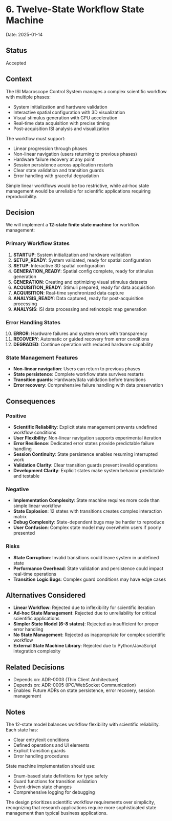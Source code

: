 # 6. Twelve-State Workflow State Machine

Date: 2025-01-14

## Status

Accepted

## Context

The ISI Macroscope Control System manages a complex scientific workflow with multiple phases:

- System initialization and hardware validation
- Interactive spatial configuration with 3D visualization
- Visual stimulus generation with GPU acceleration
- Real-time data acquisition with precise timing
- Post-acquisition ISI analysis and visualization

The workflow must support:
- Linear progression through phases
- Non-linear navigation (users returning to previous phases)
- Hardware failure recovery at any point
- Session persistence across application restarts
- Clear state validation and transition guards
- Error handling with graceful degradation

Simple linear workflows would be too restrictive, while ad-hoc state management would be unreliable for scientific applications requiring reproducibility.

## Decision

We will implement a **12-state finite state machine** for workflow management:

### Primary Workflow States
1. **STARTUP**: System initialization and hardware validation
2. **SETUP_READY**: System validated, ready for spatial configuration
3. **SETUP**: Interactive 3D spatial configuration
4. **GENERATION_READY**: Spatial config complete, ready for stimulus generation
5. **GENERATION**: Creating and optimizing visual stimulus datasets
6. **ACQUISITION_READY**: Stimuli prepared, ready for data acquisition
7. **ACQUISITION**: Real-time synchronized data capture
8. **ANALYSIS_READY**: Data captured, ready for post-acquisition processing
9. **ANALYSIS**: ISI data processing and retinotopic map generation

### Error Handling States
10. **ERROR**: Hardware failures and system errors with transparency
11. **RECOVERY**: Automatic or guided recovery from error conditions
12. **DEGRADED**: Continue operation with reduced hardware capability

### State Management Features
- **Non-linear navigation**: Users can return to previous phases
- **State persistence**: Complete workflow state survives restarts
- **Transition guards**: Hardware/data validation before transitions
- **Error recovery**: Comprehensive failure handling with data preservation

## Consequences

### Positive

- **Scientific Reliability**: Explicit state management prevents undefined workflow conditions
- **User Flexibility**: Non-linear navigation supports experimental iteration
- **Error Resilience**: Dedicated error states provide predictable failure handling
- **Session Continuity**: State persistence enables resuming interrupted work
- **Validation Clarity**: Clear transition guards prevent invalid operations
- **Development Clarity**: Explicit states make system behavior predictable and testable

### Negative

- **Implementation Complexity**: State machine requires more code than simple linear workflow
- **State Explosion**: 12 states with transitions creates complex interaction matrix
- **Debug Complexity**: State-dependent bugs may be harder to reproduce
- **User Confusion**: Complex state model may overwhelm users if poorly presented

### Risks

- **State Corruption**: Invalid transitions could leave system in undefined state
- **Performance Overhead**: State validation and persistence could impact real-time operations
- **Transition Logic Bugs**: Complex guard conditions may have edge cases

## Alternatives Considered

- **Linear Workflow**: Rejected due to inflexibility for scientific iteration
- **Ad-hoc State Management**: Rejected due to unreliability for critical scientific applications
- **Simpler State Model (6-8 states)**: Rejected as insufficient for proper error handling
- **No State Management**: Rejected as inappropriate for complex scientific workflow
- **External State Machine Library**: Rejected due to Python/JavaScript integration complexity

## Related Decisions

- Depends on: ADR-0003 (Thin Client Architecture)
- Depends on: ADR-0005 (IPC/WebSocket Communication)
- Enables: Future ADRs on state persistence, error recovery, session management

## Notes

The 12-state model balances workflow flexibility with scientific reliability. Each state has:
- Clear entry/exit conditions
- Defined operations and UI elements
- Explicit transition guards
- Error handling procedures

State machine implementation should use:
- Enum-based state definitions for type safety
- Guard functions for transition validation
- Event-driven state changes
- Comprehensive logging for debugging

The design prioritizes scientific workflow requirements over simplicity, recognizing that research applications require more sophisticated state management than typical business applications.
